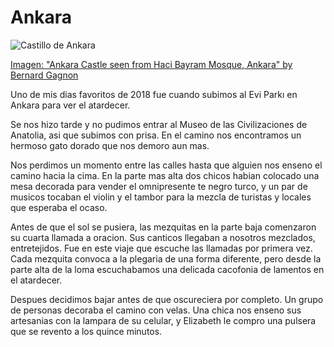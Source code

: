 # Ankara

![Castillo de Ankara](https://upload.wikimedia.org/wikipedia/commons/8/86/Ankara_Castle.jpg)

[Imagen: "Ankara Castle seen from Haci Bayram Mosque, Ankara" by Bernard Gagnon](https://en.wikipedia.org/wiki/Ankara_Castle#/media/File:Ankara_Castle.jpg)

Uno de mis dias favoritos de 2018 fue cuando subimos al Evi Parkı en Ankara para ver el atardecer.

Se nos hizo tarde y no pudimos entrar al Museo de las Civilizaciones de Anatolia, asi que subimos con prisa.
En el camino nos encontramos un hermoso gato dorado que nos demoro aun mas.

Nos perdimos un momento entre las calles hasta que alguien nos enseno el camino hacia la cima. En la parte
mas alta dos chicos habian colocado una mesa decorada para vender el omnipresente te negro turco, y un par
de musicos tocaban el violin y el tambor para la mezcla de turistas y locales que esperaba el ocaso.

Antes de que el sol se pusiera, las mezquitas en la parte baja comenzaron su cuarta llamada a oracion.
Sus canticos llegaban a nosotros mezclados, entretejidos. Fue en este viaje que escuche las llamadas por
primera vez. Cada mezquita convoca a la plegaria de una forma diferente, pero desde la parte alta de la loma
escuchabamos una delicada cacofonia de lamentos en el atardecer.

Despues decidimos bajar antes de que oscureciera por completo. Un grupo de personas decoraba el camino con
velas. Una chica nos enseno sus artesanias con la lampara de su celular, y Elizabeth le compro una pulsera que
se revento a los quince minutos.
